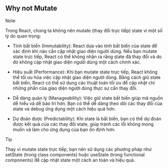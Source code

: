 ## Why not Mutate

> [!NOTE]
> Trong React, chúng ta không nên mutate (thay đổi trực tiếp) state vì một số lý do quan trọng:
>
> - Tính bất biến (Immutability): React dựa vào tính bất biến của state để xác định khi nào cần cập nhật giao diện người dùng. Nếu bạn mutate state trực tiếp, React có thể không nhận ra rằng state đã thay đổi và do đó không cập nhật giao diện người dùng một cách chính xác.
>
> - Hiệu suất (Performance): Khi bạn mutate state trực tiếp, React không thể tối ưu hóa việc cập nhật giao diện người dùng. Bằng cách giữ state bất biến, React có thể sử dụng các thuật toán tối ưu để cập nhật chỉ những phần của giao diện người dùng thực sự cần thay đổi.
>
> - Dễ dàng quản lý (Manageability): Việc giữ state bất biến giúp mã nguồn dễ hiểu và dễ bảo trì hơn. Bạn có thể dễ dàng theo dõi các thay đổi của state và debug ứng dụng một cách hiệu quả hơn.
>
> - Dự đoán được (Predictability): Khi state là bất biến, bạn có thể dự đoán được kết quả của các thay đổi state, giúp tránh các lỗi không mong muốn và làm cho ứng dụng của bạn ổn định hơn.

> [!TIP]
> Thay vì mutate state trực tiếp, bạn nên sử dụng các phương pháp như setState (trong class components) hoặc useState (trong functional components) để cập nhật state một cách an toàn và hiệu quả.
